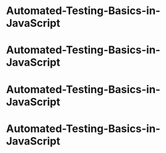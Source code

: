 # Automated-Testing-Basics-in-JavaScript
# Automated-Testing-Basics-in-JavaScript
# Automated-Testing-Basics-in-JavaScript
# Automated-Testing-Basics-in-JavaScript
